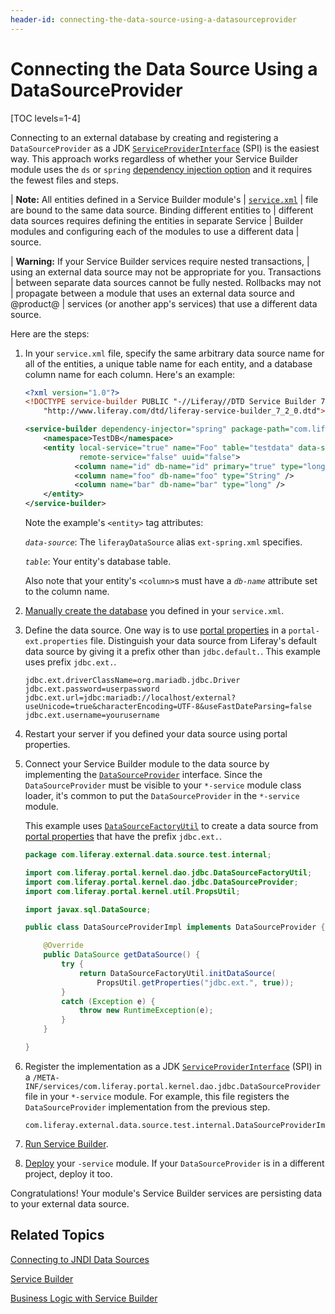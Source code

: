 ```yaml
---
header-id: connecting-the-data-source-using-a-datasourceprovider
---
```


# Connecting the Data Source Using a DataSourceProvider

[TOC levels=1-4]

Connecting to an external database by creating and registering a
`DataSourceProvider` as a JDK
[`ServiceProviderInterface`](https://docs.oracle.com/javase/tutorial/sound/SPI-intro.html)
(SPI) is the easiest way. This approach works regardless of whether your Service
Builder module uses the `ds` or `spring`
[dependency injection option](/docs/7-2/appdev/-/knowledge_base/a/defining-global-service-information#dependency-injector)
and it requires the fewest files and steps. 

| **Note:** All entities defined in a Service Builder module's
| [`service.xml`](/docs/7-2/appdev/-/knowledge_base/a/creating-the-service-xml-file) 
| file are bound to the same data source. Binding different entities to
| different data sources requires defining the entities in separate Service
| Builder modules and configuring each of the modules to use a different data
| source.

| **Warning:** If your Service Builder services require nested transactions, 
| using an external data source may not be appropriate for you. Transactions
| between separate data sources cannot be fully nested. Rollbacks may not
| propagate between a module that uses an external data source and @product@
| services (or another app's services) that use a different data source. 

Here are the steps:

1.  In your `service.xml` file, specify the same arbitrary data source name for all of the entities, a unique table name for each entity, and  a database column name for each column. Here's an example: 

    ```xml
    <?xml version="1.0"?>
    <!DOCTYPE service-builder PUBLIC "-//Liferay//DTD Service Builder 7.2.0//EN"
        "http://www.liferay.com/dtd/liferay-service-builder_7_2_0.dtd">

    <service-builder dependency-injector="spring" package-path="com.liferay.example" >
        <namespace>TestDB</namespace>
        <entity local-service="true" name="Foo" table="testdata" data-source="extDataSource"
                remote-service="false" uuid="false">
               <column name="id" db-name="id" primary="true" type="long" />
               <column name="foo" db-name="foo" type="String" />
               <column name="bar" db-name="bar" type="long" />
        </entity>
    </service-builder>
    ```

    Note the example's `<entity>` tag attributes: 

    *`data-source`*: The `liferayDataSource` alias `ext-spring.xml` specifies.

    *`table`*: Your entity's database table. 

    Also note that your entity's `<column>`s must have a *`db-name`* attribute set to the column name.

1. [Manually create the database](https://learn.liferay.com/dxp/7.x/en/installation-and-upgrades/installing-liferay/configuring-a-database.html) you defined in your `service.xml`.

1.  Define the data source. One way is to use
    [portal properties](/docs/7-2/deploy/-/knowledge_base/d/portal-properties)
    in a `portal-ext.properties` file. Distinguish your data source from
    Liferay's default data source by giving it a prefix other than
    `jdbc.default.`. This example uses prefix `jdbc.ext.`. 

    ```properties
    jdbc.ext.driverClassName=org.mariadb.jdbc.Driver
    jdbc.ext.password=userpassword
    jdbc.ext.url=jdbc:mariadb://localhost/external?useUnicode=true&characterEncoding=UTF-8&useFastDateParsing=false
    jdbc.ext.username=yourusername
    ```

1.  Restart your server if you defined your data source using portal properties.

1.  Connect your Service Builder module to the data source by implementing the
    [`DataSourceProvider`](@platform-ref@/7.2-latest/javadocs/portal-kernel/com/liferay/portal/kernel/dao/jdbc/DataSourceProvider.html)
    interface. Since the `DataSourceProvider` must be visible to your
    `*-service` module class loader, it's common to put the `DataSourceProvider`
    in the `*-service` module. 

    This example uses
    [`DataSourceFactoryUtil`](@platform-ref@/7.2-latest/javadocs/portal-kernel/com/liferay/portal/kernel/dao/jdbc/DataSourceFactoryUtil.html)
    to create a data source from
    [portal properties](/docs/7-2/deploy/-/knowledge_base/d/portal-properties)
    that have the prefix `jdbc.ext.`. 

    ```java
    package com.liferay.external.data.source.test.internal;
    
    import com.liferay.portal.kernel.dao.jdbc.DataSourceFactoryUtil;
    import com.liferay.portal.kernel.dao.jdbc.DataSourceProvider;
    import com.liferay.portal.kernel.util.PropsUtil;

    import javax.sql.DataSource;

    public class DataSourceProviderImpl implements DataSourceProvider {

    	@Override
    	public DataSource getDataSource() {
    		try {
    			return DataSourceFactoryUtil.initDataSource(
    				PropsUtil.getProperties("jdbc.ext.", true));
    		}
    		catch (Exception e) {
    			throw new RuntimeException(e);
    		}
    	}

    }
    ```

1.  Register the implementation as a JDK
    [`ServiceProviderInterface`](https://docs.oracle.com/javase/tutorial/sound/SPI-intro.html)
    (SPI) in a
    `/META-INF/services/com.liferay.portal.kernel.dao.jdbc.DataSourceProvider`
    file in your `*-service` module. For example, this file registers the
    `DataSourceProvider` implementation from the previous step.

    ```
    com.liferay.external.data.source.test.internal.DataSourceProviderImpl
    ````

1.  [Run Service Builder](/docs/7-2/appdev/-/knowledge_base/a/running-service-builder). 

1.  [Deploy](/docs/7-2/reference/-/knowledge_base/r/deploying-a-project)
    your `-service` module. If your `DataSourceProvider` is in a 
    different project, deploy it too. 

Congratulations! Your module's Service Builder services are persisting data to
your external data source. 

## Related Topics

[Connecting to JNDI Data Sources](/docs/7-2/appdev/-/knowledge_base/a/connecting-to-data-sources-using-jndi)

[Service Builder](/docs/7-2/appdev/-/knowledge_base/a/service-builder)

[Business Logic with Service Builder](/docs/7-2/appdev/-/knowledge_base/a/business-logic-with-service-builder)
